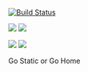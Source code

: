 [![Build Status](https://travis-ci.org/get-go/gostatic.svg?branch=master)](https://travis-ci.org/get-go/gostatic)

[![](https://images.microbadger.com/badges/image/getgo/gostatic.svg)](https://microbadger.com/images/getgo/gostatic "Get your own image badge on microbadger.com")
[![](https://images.microbadger.com/badges/version/getgo/gostatic.svg)](https://microbadger.com/images/getgo/gostatic "Get your own version badge on microbadger.com")

[![](https://images.microbadger.com/badges/image/getgo/gostatic:latest-example.svg)](https://microbadger.com/images/getgo/gostatic:latest-example "Get your own image badge on microbadger.com")
[![](https://images.microbadger.com/badges/version/getgo/gostatic:latest-example.svg)](https://microbadger.com/images/getgo/gostatic:latest-example "Get your own version badge on microbadger.com")

Go Static or Go Home
